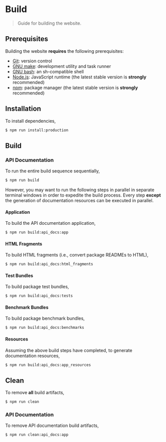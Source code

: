 <!--

@license Apache-2.0

Copyright (c) 2019 The Stdlib Authors.

Licensed under the Apache License, Version 2.0 (the "License");
you may not use this file except in compliance with the License.
You may obtain a copy of the License at

   http://www.apache.org/licenses/LICENSE-2.0

Unless required by applicable law or agreed to in writing, software
distributed under the License is distributed on an "AS IS" BASIS,
WITHOUT WARRANTIES OR CONDITIONS OF ANY KIND, either express or implied.
See the License for the specific language governing permissions and
limitations under the License.

-->

# Build

> Guide for building the website.

## Prerequisites

Building the website **requires** the following prerequisites:

-   [Git][git]: version control
-   [GNU make][make]: development utility and task runner
-   [GNU bash][bash]: an sh-compatible shell
-   [Node.js][node-js]: JavaScript runtime (the latest stable version is **strongly** recommended)
-   [npm][npm]: package manager (the latest stable version is **strongly** recommended)

## Installation

To install dependencies,

```bash
$ npm run install:production
```

## Build

### API Documentation

To run the entire build sequence sequentially,

```bash
$ npm run build
```

However, you may want to run the following steps in parallel in separate terminal windows in order to expedite the build process. Every step **except** the generation of documentation resources can be executed in parallel.

#### Application

To build the API documentation application,

```bash
$ npm run build:api_docs:app
```

#### HTML Fragments

To build HTML fragments (i.e., convert package READMEs to HTML),

```bash
$ npm run build:api_docs:html_fragments
```

#### Test Bundles

To build package test bundles,

```bash
$ npm run build:api_docs:tests
```

#### Benchmark Bundles

To build package benchmark bundles,

```bash
$ npm run build:api_docs:benchmarks
```

#### Resources

Assuming the above build steps have completed, to generate documentation resources,

```bash
$ npm run build:api_docs:app_resources
```

## Clean

To remove **all** build artifacts,

```bash
$ npm run clean
```

### API Documentation

To remove API documentation build artifacts,

```bash
$ npm run clean:api_docs:app
```

<!-- Section for all links. Make sure to keep an empty line after the `section` element and another before the `/section` close. -->

<section class="links">

[git]: http://git-scm.com/

[make]: https://www.gnu.org/software/make

[bash]: https://www.gnu.org/software/bash/

[node-js]: https://nodejs.org/en/

[npm]: https://www.npmjs.com/

</section>

<!-- /.links -->
